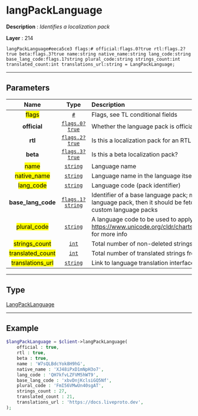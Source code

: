 # langPackLanguage

**Description** : *Identifies a localization pack*

**Layer** : 214

```tl
langPackLanguage#eeca5ce3 flags:# official:flags.0?true rtl:flags.2?true beta:flags.3?true name:string native_name:string lang_code:string base_lang_code:flags.1?string plural_code:string strings_count:int translated_count:int translations_url:string = LangPackLanguage;
```

---

## Parameters

| Name | Type | Description |
| :---: | :---: | :--- |
| <mark>flags</mark> | [`#`](type/#) | Flags, see TL conditional fields |
| **official** | [`flags.0?true`](type/true) | Whether the language pack is official |
| **rtl** | [`flags.2?true`](type/true) | Is this a localization pack for an RTL language |
| **beta** | [`flags.3?true`](type/true) | Is this a beta localization pack? |
| <mark>name</mark> | [`string`](type/string) | Language name |
| <mark>native_name</mark> | [`string`](type/string) | Language name in the language itself |
| <mark>lang_code</mark> | [`string`](type/string) | Language code (pack identifier) |
| **base_lang_code** | [`flags.1?string`](type/string) | Identifier of a base language pack; may be empty. If a string is missed in the language pack, then it should be fetched from base language pack. Unsupported in custom language packs |
| <mark>plural_code</mark> | [`string`](type/string) | A language code to be used to apply plural forms. See https://www.unicode.org/cldr/charts/latest/supplemental/language_plural_rules.html for more info |
| <mark>strings_count</mark> | [`int`](type/int) | Total number of non-deleted strings from the language pack |
| <mark>translated_count</mark> | [`int`](type/int) | Total number of translated strings from the language pack |
| <mark>translations_url</mark> | [`string`](type/string) | Link to language translation interface; empty for custom local language packs |

---

## Type

[LangPackLanguage](type/LangPackLanguage)

---

## Example

```php
$langPackLanguage = $client->langPackLanguage(
	official : true,
	rtl : true,
	beta : true,
	name : 'W7sQLBdcYok8H9hG',
	native_name : 'XJ48iPxD1mNpH3o7',
	lang_code : 'QH7kfvLZFVM5hWT9',
	base_lang_code : 'xbvDnjKclsiGQ5Nf',
	plural_code : 'FmI56VMwUn40sgAT',
	strings_count : 27,
	translated_count : 21,
	translations_url : 'https://docs.liveproto.dev',
);
```